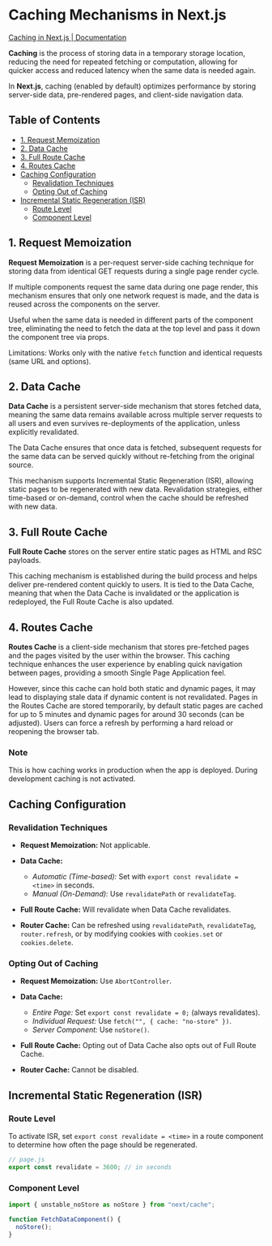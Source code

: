 # Caching Mechanisms in Next.js

[Caching in Next.js | Documentation](https://nextjs.org/docs/app/building-your-application/caching)

**Caching** is the process of storing data in a temporary storage location, reducing the need for repeated fetching or computation, allowing for quicker access and reduced latency when the same data is needed again.

In **Next.js**, caching (enabled by default) optimizes performance by storing server-side data, pre-rendered pages, and client-side navigation data.

## Table of Contents

- [1. Request Memoization](#1-request-memoization)
- [2. Data Cache](#2-data-cache)
- [3. Full Route Cache](#3-full-route-cache)
- [4. Routes Cache](#4-routes-cache)
- [Caching Configuration](#caching-configuration)
  - [Revalidation Techniques](#revalidation-techniques)
  - [Opting Out of Caching](#opting-out-of-caching)
- [Incremental Static Regeneration (ISR)](#incremental-static-regeneration-isr)
  - [Route Level](#route-level)
  - [Component Level](#component-level)

## 1. Request Memoization

**Request Memoization** is a per-request server-side caching technique for storing data from identical GET requests during a single page render cycle.

If multiple components request the same data during one page render, this mechanism ensures that only one network request is made, and the data is reused across the components on the server.

Useful when the same data is needed in different parts of the component tree, eliminating the need to fetch the data at the top level and pass it down the component tree via props.

Limitations: Works only with the native `fetch` function and identical requests (same URL and options).

## 2. Data Cache

**Data Cache** is a persistent server-side mechanism that stores fetched data, meaning the same data remains available across multiple server requests to all users and even survives re-deployments of the application, unless explicitly revalidated.

The Data Cache ensures that once data is fetched, subsequent requests for the same data can be served quickly without re-fetching from the original source.

This mechanism supports Incremental Static Regeneration (ISR), allowing static pages to be regenerated with new data. Revalidation strategies, either time-based or on-demand, control when the cache should be refreshed with new data.

## 3. Full Route Cache

**Full Route Cache** stores on the server entire static pages as HTML and RSC payloads.

This caching mechanism is established during the build process and helps deliver pre-rendered content quickly to users. It is tied to the Data Cache, meaning that when the Data Cache is invalidated or the application is redeployed, the Full Route Cache is also updated.

## 4. Routes Cache

**Routes Cache** is a client-side mechanism that stores pre-fetched pages and the pages visited by the user within the browser. This caching technique enhances the user experience by enabling quick navigation between pages, providing a smooth Single Page Application feel.

However, since this cache can hold both static and dynamic pages, it may lead to displaying stale data if dynamic content is not revalidated. Pages in the Routes Cache are stored temporarily, by default static pages are cached for up to 5 minutes and dynamic pages for around 30 seconds (can be adjusted). Users can force a refresh by performing a hard reload or reopening the browser tab.

### Note

This is how caching works in production when the app is deployed. During development caching is not activated.

## Caching Configuration

### Revalidation Techniques

- **Request Memoization:** Not applicable.

- **Data Cache:**

  - _Automatic (Time-based):_ Set with `export const revalidate = <time>` in seconds.
  - _Manual (On-Demand):_ Use `revalidatePath` or `revalidateTag`.

- **Full Route Cache:** Will revalidate when Data Cache revalidates.

- **Router Cache:** Can be refreshed using `revalidatePath`, `revalidateTag`, `router.refresh`, or by modifying cookies with `cookies.set` or `cookies.delete`.

### Opting Out of Caching

- **Request Memoization:** Use `AbortController`.

- **Data Cache:**

  - _Entire Page:_ Set `export const revalidate = 0;` (always revalidates).
  - _Individual Request:_ Use `fetch("", { cache: "no-store" })`.
  - _Server Component:_ Use `noStore()`.

- **Full Route Cache:** Opting out of Data Cache also opts out of Full Route Cache.

- **Router Cache:** Cannot be disabled.

## Incremental Static Regeneration (ISR)

### Route Level

To activate ISR, set `export const revalidate = <time>` in a route component to determine how often the page should be regenerated.

```js
// page.js
export const revalidate = 3600; // in seconds
```

### Component Level

```js
import { unstable_noStore as noStore } from "next/cache";

function FetchDataComponent() {
  noStore();
}
```
